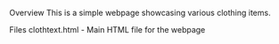 Overview
This is a simple webpage showcasing various clothing items.

Files
clothtext.html - Main HTML file for the webpage
